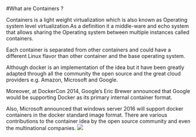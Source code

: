 #What are Containers ?

Containers is a light weight virtualization which is also known as Operating system level virtualization.As a definition it a middle-ware and echo system that allows sharing the Operating system between multiple instances called containers. 

Each container is separated from other containers and could have a different Linux flavor than other container and the base operating system.

Although docker is an implementation of the idea but it have been greatly adapted through all the community the open source and the great cloud providers e.g. Amazon, Microsoft and Google. 

Moreover, at DockerCon 2014, Google’s Eric Brewer announced that Google would be supporting Docker as its primary internal container format.


Also, Microsoft announced that windows server 2016 will support docker containers in the docker standard image format.
There are various contributions to the container idea by the open source community and even the multinational companies.
![](https://www.docker.com/sites/default/files/what-is-vm-diagram.png)
